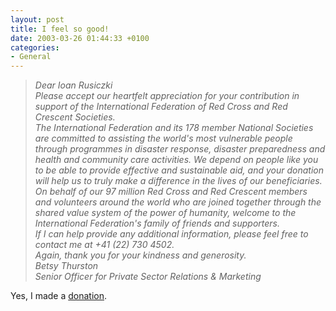 ```yaml
---
layout: post
title: I feel so good!
date: 2003-03-26 01:44:33 +0100
categories:
- General
---
```

<blockquote><i>Dear Ioan Rusiczki<br />
Please accept our heartfelt appreciation for your contribution in support of the International Federation of Red Cross and Red Crescent Societies.<br />
The International Federation and its 178 member National Societies are committed to assisting the world's most vulnerable people through programmes in disaster response, disaster preparedness and health and community care activities. We depend on people like you to be able to provide effective and sustainable aid, and your donation will help us to truly make a difference in the lives of our beneficiaries.<br />
On behalf of our 97 million Red Cross and Red Crescent members and volunteers around the world who are joined together through the shared value system of the power of humanity, welcome to the International Federation's family of friends and supporters.<br />
If I can help provide any additional information, please feel free to contact me at +41 (22) 730 4502.<br />
Again, thank you for your kindness and generosity.<br />
Betsy Thurston<br />
Senior Officer for Private Sector Relations & Marketing</i></p></blockquote>
<p>Yes, I made a <a href="http://www.ifrc.org/helpnow/donate/donate_iraq.asp">donation</a>.</p>
